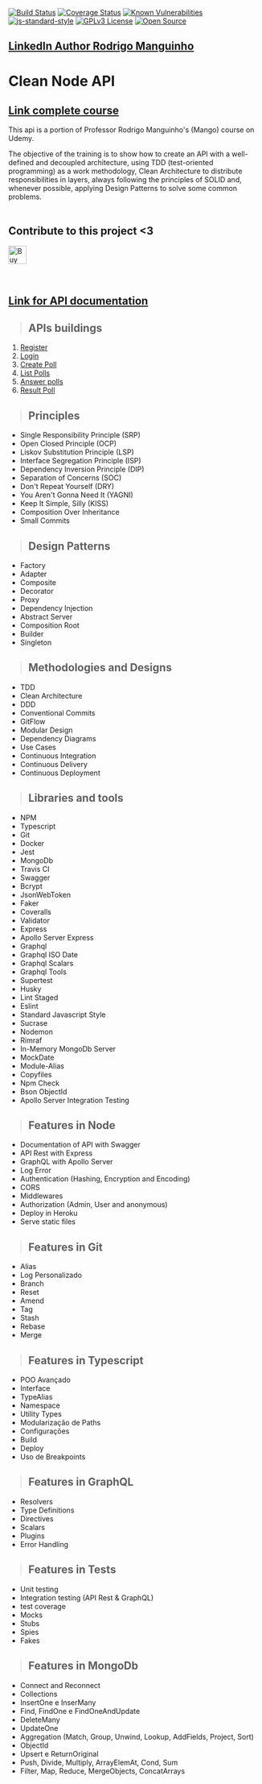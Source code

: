 [![Build Status](https://travis-ci.org/rmanguinho/clean-ts-api.svg?branch=master)](https://travis-ci.org/rmanguinho/clean-ts-api)
[![Coverage Status](https://coveralls.io/repos/github/rmanguinho/clean-ts-api/badge.svg)](https://coveralls.io/github/rmanguinho/clean-ts-api)
[![Known Vulnerabilities](https://snyk.io/test/github/rmanguinho/clean-ts-api/badge.svg)](https://snyk.io/test/github/rmanguinho/clean-ts-api)
[![js-standard-style](https://img.shields.io/badge/code%20style-standard-brightgreen.svg)](http://standardjs.com)
[![GPLv3 License](https://img.shields.io/badge/License-GPL%20v3-yellow.svg)](https://opensource.org/licenses/)
[![Open Source](https://badges.frapsoft.com/os/v1/open-source.svg?v=103)](https://opensource.org/)

## [**LinkedIn Author Rodrigo Manguinho**](https://www.linkedin.com/in/rmanguinho/)

# **Clean Node API**

## [**Link complete course**](https://www.udemy.com/course/tdd-com-mango/?referralCode=B53CE5CA2B9AFA5A6FA1)

This api is a portion of Professor Rodrigo Manguinho's (Mango) course on Udemy.

The objective of the training is to show how to create an API with a well-defined and decoupled architecture, using TDD (test-oriented programming) as a work methodology, Clean Architecture to distribute responsibilities in layers, always following the principles of SOLID and, whenever possible, applying Design Patterns to solve some common problems.
<br /><br />

## Contribute to this project <3
<a href='https://ko-fi.com/M4M265FO6' target='_blank'><img height='36' style='border:0px;height:36px;' src='https://cdn.ko-fi.com/cdn/kofi3.png?v=3' border='0' alt='Buy Me a Coffee at ko-fi.com' /></a>

<br />

## [**Link for API documentation**](http://fordevs.herokuapp.com/api-docs)

> ## APIs buildings

1. [Register](./requirements/signup.md)
2. [Login](./requirements/login.md)
3. [Create Poll](./requirements/add-survey.md)
4. [List Polls](./requirements/load-surveys.md)
5. [Answer polls](./requirements/save-survey-result.md)
6. [Result Poll](./requirements/load-survey-result.md)

> ## Principles

* Single Responsibility Principle (SRP)
* Open Closed Principle (OCP)
* Liskov Substitution Principle (LSP)
* Interface Segregation Principle (ISP)
* Dependency Inversion Principle (DIP)
* Separation of Concerns (SOC)
* Don't Repeat Yourself (DRY)
* You Aren't Gonna Need It (YAGNI)
* Keep It Simple, Silly (KISS)
* Composition Over Inheritance
* Small Commits

> ## Design Patterns

* Factory
* Adapter
* Composite
* Decorator
* Proxy
* Dependency Injection
* Abstract Server
* Composition Root
* Builder
* Singleton

> ## Methodologies and Designs

* TDD
* Clean Architecture
* DDD
* Conventional Commits
* GitFlow
* Modular Design
* Dependency Diagrams
* Use Cases
* Continuous Integration
* Continuous Delivery
* Continuous Deployment

> ## Libraries and tools

* NPM
* Typescript
* Git
* Docker
* Jest
* MongoDb
* Travis CI
* Swagger
* Bcrypt
* JsonWebToken
* Faker
* Coveralls
* Validator
* Express
* Apollo Server Express
* Graphql
* Graphql ISO Date
* Graphql Scalars
* Graphql Tools
* Supertest
* Husky
* Lint Staged
* Eslint
* Standard Javascript Style
* Sucrase
* Nodemon
* Rimraf
* In-Memory MongoDb Server
* MockDate
* Module-Alias
* Copyfiles
* Npm Check
* Bson ObjectId
* Apollo Server Integration Testing

> ## Features in Node

* Documentation of API with Swagger
* API Rest with Express
* GraphQL with Apollo Server
* Log Error
* Authentication (Hashing, Encryption and Encoding)
* CORS
* Middlewares
* Authorization (Admin, User and anonymous)
* Deploy in Heroku
* Serve static files

> ## Features in Git

* Alias
* Log Personalizado
* Branch
* Reset
* Amend
* Tag
* Stash
* Rebase
* Merge

> ## Features in Typescript

* POO Avançado
* Interface
* TypeAlias
* Namespace
* Utility Types
* Modularização de Paths
* Configurações
* Build
* Deploy
* Uso de Breakpoints

> ## Features in GraphQL

* Resolvers
* Type Definitions
* Directives
* Scalars
* Plugins
* Error Handling

> ## Features in Tests

* Unit testing
* Integration testing (API Rest & GraphQL)
* test coverage
* Mocks
* Stubs
* Spies
* Fakes

> ## Features in MongoDb

* Connect and Reconnect
* Collections
* InsertOne e InserMany
* Find, FindOne e FindOneAndUpdate
* DeleteMany
* UpdateOne
* Aggregation (Match, Group, Unwind, Lookup, AddFields, Project, Sort)
* ObjectId
* Upsert e ReturnOriginal
* Push, Divide, Multiply, ArrayElemAt, Cond, Sum
* Filter, Map, Reduce, MergeObjects, ConcatArrays
